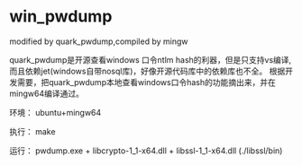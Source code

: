 # win_pwdump
modified by quark_pwdump,compiled by mingw


quark_pwdump是开源查看windows 口令ntlm hash的利器，但是只支持vs编译,而且依赖jet(windows自带nosql库)，好像开源代码库中的依赖库也不全。
根据开发需要，把quark_pwdump本地查看windows口令hash的功能摘出来，并在mingw64编译通过。

环境：
ubuntu+mingw64

执行：
make

运行：
pwdump.exe + libcrypto-1_1-x64.dll + libssl-1_1-x64.dll (./libssl/bin)